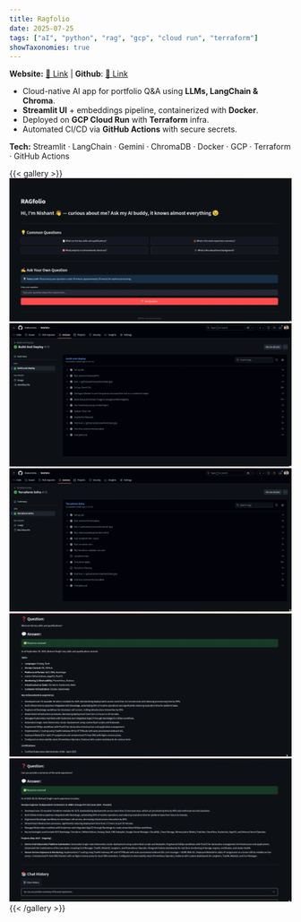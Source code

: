 ```yaml
---
title: Ragfolio
date: 2025-07-25
tags: ["aI", "python", "rag", "gcp", "cloud run", "terraform"]
showTaxonomies: true
---
```


**Website:** [🔗 Link](https://ragfolio.nishantlabs.cloud/)  | **Github**: [🔗 Link](https://github.com/thakurnishu/RAGfolio)
* Cloud-native AI app for portfolio Q&A using **LLMs, LangChain & Chroma**.
* **Streamlit UI** + embeddings pipeline, containerized with **Docker**.
* Deployed on **GCP Cloud Run** with **Terraform** infra.
* Automated CI/CD via **GitHub Actions** with secure secrets.

**Tech:** Streamlit · LangChain · Gemini · ChromaDB · Docker · GCP · Terraform · GitHub Actions



{{< gallery >}}
  <img src="img/main.webp" class="grid-w33" />
  <img src="img/build_and_deploy.webp" class="grid-w33"/>
  <img src="img/terraform.webp" class="grid-w33" />
  <img src="img/1.webp" class="grid-w50" />
  <img src="img/2.webp" class="grid-w50" />
{{< /gallery >}}
